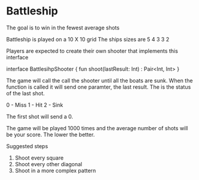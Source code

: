 # Battleship

The goal is to win in the fewest average shots

Battleship is played on a 10 X 10 grid
The ships sizes are 5 4 3 3 2

Players are expected to create their own shooter that implements this interface

interface BattlesihpShooter {
    fun shoot(lastResult: Int) : Pair<Int, Int>
}

The game will call the call the shooter until all the boats are sunk. When the function is called it will send one paramter, the last result. The is the status of the last shot.

0 - Miss
1 - Hit
2 - Sink

The first shot will send a 0.

The game will be played 1000 times and the average number of shots will be your score. The lower the better.

Suggested steps
1. Shoot every square
2. Shoot every other diagonal
3. Shoot in a more complex pattern
